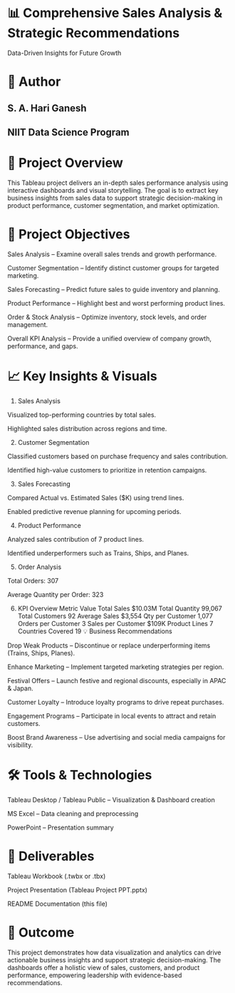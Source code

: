 # 📊 Comprehensive Sales Analysis & Strategic Recommendations

Data-Driven Insights for Future Growth

# 👤 Author

## S. A. Hari Ganesh
## NIIT Data Science Program

# 🧩 Project Overview

This Tableau project delivers an in-depth sales performance analysis using interactive dashboards and visual storytelling.
The goal is to extract key business insights from sales data to support strategic decision-making in product performance, customer segmentation, and market optimization.

# 🎯 Project Objectives

Sales Analysis – Examine overall sales trends and growth performance.

Customer Segmentation – Identify distinct customer groups for targeted marketing.

Sales Forecasting – Predict future sales to guide inventory and planning.

Product Performance – Highlight best and worst performing product lines.

Order & Stock Analysis – Optimize inventory, stock levels, and order management.

Overall KPI Analysis – Provide a unified overview of company growth, performance, and gaps.

# 📈 Key Insights & Visuals
1. Sales Analysis

Visualized top-performing countries by total sales.

Highlighted sales distribution across regions and time.

2. Customer Segmentation

Classified customers based on purchase frequency and sales contribution.

Identified high-value customers to prioritize in retention campaigns.

3. Sales Forecasting

Compared Actual vs. Estimated Sales ($K) using trend lines.

Enabled predictive revenue planning for upcoming periods.

4. Product Performance

Analyzed sales contribution of 7 product lines.

Identified underperformers such as Trains, Ships, and Planes.

5. Order Analysis

Total Orders: 307

Average Quantity per Order: 323

6. KPI Overview
Metric	Value
Total Sales	$10.03M
Total Quantity	99,067
Total Customers	92
Average Sales	$3,554
Qty per Customer	1,077
Orders per Customer	3
Sales per Customer	$109K
Product Lines	7
Countries Covered	19
💡 Business Recommendations

Drop Weak Products – Discontinue or replace underperforming items (Trains, Ships, Planes).

Enhance Marketing – Implement targeted marketing strategies per region.

Festival Offers – Launch festive and regional discounts, especially in APAC & Japan.

Customer Loyalty – Introduce loyalty programs to drive repeat purchases.

Engagement Programs – Participate in local events to attract and retain customers.

Boost Brand Awareness – Use advertising and social media campaigns for visibility.

# 🛠️ Tools & Technologies

Tableau Desktop / Tableau Public – Visualization & Dashboard creation

MS Excel – Data cleaning and preprocessing

PowerPoint – Presentation summary

# 📁 Deliverables

Tableau Workbook (.twbx or .tbx)

Project Presentation (Tableau Project PPT.pptx)

README Documentation (this file)

# 🚀 Outcome

This project demonstrates how data visualization and analytics can drive actionable business insights and support strategic decision-making. The dashboards offer a holistic view of sales, customers, and product performance, empowering leadership with evidence-based recommendations.
